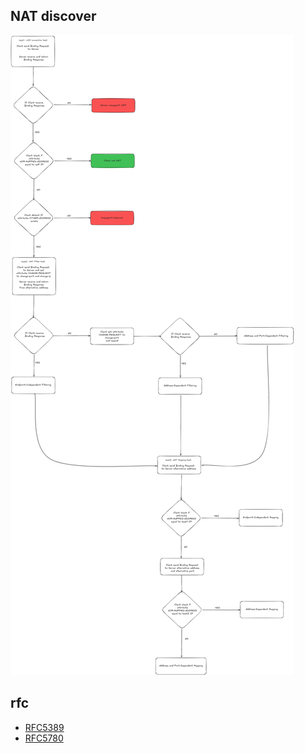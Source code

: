 

## NAT discover
![](NAT%20discover.png)



## rfc
- [RFC5389](RFC_5389.md)
- [RFC5780](RFC_5780.md)